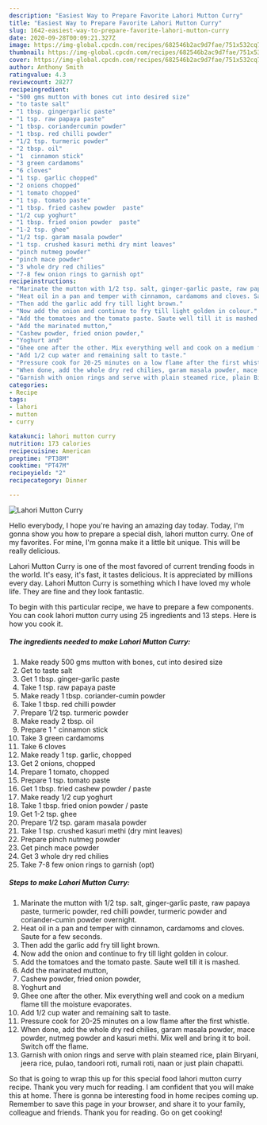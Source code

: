 ```yaml
---
description: "Easiest Way to Prepare Favorite Lahori Mutton Curry"
title: "Easiest Way to Prepare Favorite Lahori Mutton Curry"
slug: 1642-easiest-way-to-prepare-favorite-lahori-mutton-curry
date: 2020-09-28T00:09:21.327Z
image: https://img-global.cpcdn.com/recipes/682546b2ac9d7fae/751x532cq70/lahori-mutton-curry-recipe-main-photo.jpg
thumbnail: https://img-global.cpcdn.com/recipes/682546b2ac9d7fae/751x532cq70/lahori-mutton-curry-recipe-main-photo.jpg
cover: https://img-global.cpcdn.com/recipes/682546b2ac9d7fae/751x532cq70/lahori-mutton-curry-recipe-main-photo.jpg
author: Anthony Smith
ratingvalue: 4.3
reviewcount: 28277
recipeingredient:
- "500 gms mutton with bones cut into desired size"
- "to taste salt"
- "1 tbsp. gingergarlic paste"
- "1 tsp. raw papaya paste"
- "1 tbsp. coriandercumin powder"
- "1 tbsp. red chilli powder"
- "1/2 tsp. turmeric powder"
- "2 tbsp. oil"
- "1  cinnamon stick"
- "3 green cardamoms"
- "6 cloves"
- "1 tsp. garlic chopped"
- "2 onions chopped"
- "1 tomato chopped"
- "1 tsp. tomato paste"
- "1 tbsp. fried cashew powder  paste"
- "1/2 cup yoghurt"
- "1 tbsp. fried onion powder  paste"
- "1-2 tsp. ghee"
- "1/2 tsp. garam masala powder"
- "1 tsp. crushed kasuri methi dry mint leaves"
- "pinch nutmeg powder"
- "pinch mace powder"
- "3 whole dry red chilies"
- "7-8 few onion rings to garnish opt"
recipeinstructions:
- "Marinate the mutton with 1/2 tsp. salt, ginger-garlic paste, raw papaya paste, turmeric powder, red chilli powder, turmeric powder and coriander-cumin powder overnight."
- "Heat oil in a pan and temper with cinnamon, cardamoms and cloves. Saute for a few seconds."
- "Then add the garlic add fry till light brown."
- "Now add the onion and continue to fry till light golden in colour."
- "Add the tomatoes and the tomato paste. Saute well till it is mashed."
- "Add the marinated mutton,"
- "Cashew powder, fried onion powder,"
- "Yoghurt and"
- "Ghee one after the other. Mix everything well and cook on a medium flame till the moisture evaporates."
- "Add 1/2 cup water and remaining salt to taste."
- "Pressure cook for 20-25 minutes on a low flame after the first whistle."
- "When done, add the whole dry red chilies, garam masala powder, mace powder, nutmeg powder and kasuri methi. Mix well and bring it to boil. Switch off the flame."
- "Garnish with onion rings and serve with plain steamed rice, plain Biryani, jeera rice, pulao, tandoori roti, rumali roti, naan or just plain chapatti."
categories:
- Recipe
tags:
- lahori
- mutton
- curry

katakunci: lahori mutton curry 
nutrition: 173 calories
recipecuisine: American
preptime: "PT38M"
cooktime: "PT47M"
recipeyield: "2"
recipecategory: Dinner

---
```



![Lahori Mutton Curry](https://img-global.cpcdn.com/recipes/682546b2ac9d7fae/751x532cq70/lahori-mutton-curry-recipe-main-photo.jpg)

Hello everybody, I hope you're having an amazing day today. Today, I'm gonna show you how to prepare a special dish, lahori mutton curry. One of my favorites. For mine, I'm gonna make it a little bit unique. This will be really delicious.



Lahori Mutton Curry is one of the most favored of current trending foods in the world. It's easy, it's fast, it tastes delicious. It is appreciated by millions every day. Lahori Mutton Curry is something which I have loved my whole life. They are fine and they look fantastic.


To begin with this particular recipe, we have to prepare a few components. You can cook lahori mutton curry using 25 ingredients and 13 steps. Here is how you cook it.

<!--inarticleads1-->

##### The ingredients needed to make Lahori Mutton Curry:

1. Make ready 500 gms mutton with bones, cut into desired size
1. Get to taste salt
1. Get 1 tbsp. ginger-garlic paste
1. Take 1 tsp. raw papaya paste
1. Make ready 1 tbsp. coriander-cumin powder
1. Take 1 tbsp. red chilli powder
1. Prepare 1/2 tsp. turmeric powder
1. Make ready 2 tbsp. oil
1. Prepare 1 &#34; cinnamon stick
1. Take 3 green cardamoms
1. Take 6 cloves
1. Make ready 1 tsp. garlic, chopped
1. Get 2 onions, chopped
1. Prepare 1 tomato, chopped
1. Prepare 1 tsp. tomato paste
1. Get 1 tbsp. fried cashew powder / paste
1. Make ready 1/2 cup yoghurt
1. Take 1 tbsp. fried onion powder / paste
1. Get 1-2 tsp. ghee
1. Prepare 1/2 tsp. garam masala powder
1. Take 1 tsp. crushed kasuri methi (dry mint leaves)
1. Prepare pinch nutmeg powder
1. Get pinch mace powder
1. Get 3 whole dry red chilies
1. Take 7-8 few onion rings to garnish (opt)




<!--inarticleads2-->

##### Steps to make Lahori Mutton Curry:

1. Marinate the mutton with 1/2 tsp. salt, ginger-garlic paste, raw papaya paste, turmeric powder, red chilli powder, turmeric powder and coriander-cumin powder overnight.
1. Heat oil in a pan and temper with cinnamon, cardamoms and cloves. Saute for a few seconds.
1. Then add the garlic add fry till light brown.
1. Now add the onion and continue to fry till light golden in colour.
1. Add the tomatoes and the tomato paste. Saute well till it is mashed.
1. Add the marinated mutton,
1. Cashew powder, fried onion powder,
1. Yoghurt and
1. Ghee one after the other. Mix everything well and cook on a medium flame till the moisture evaporates.
1. Add 1/2 cup water and remaining salt to taste.
1. Pressure cook for 20-25 minutes on a low flame after the first whistle.
1. When done, add the whole dry red chilies, garam masala powder, mace powder, nutmeg powder and kasuri methi. Mix well and bring it to boil. Switch off the flame.
1. Garnish with onion rings and serve with plain steamed rice, plain Biryani, jeera rice, pulao, tandoori roti, rumali roti, naan or just plain chapatti.




So that is going to wrap this up for this special food lahori mutton curry recipe. Thank you very much for reading. I am confident that you will make this at home. There is gonna be interesting food in home recipes coming up. Remember to save this page in your browser, and share it to your family, colleague and friends. Thank you for reading. Go on get cooking!
